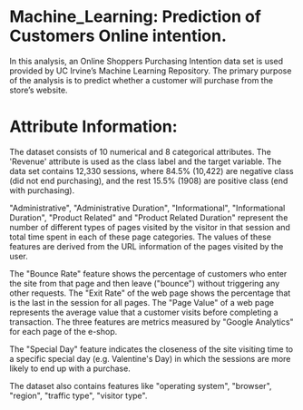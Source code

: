 # Machine_Learning: Prediction of Customers Online intention.


In this analysis, an Online Shoppers Purchasing Intention data set is used provided by UC Irvine’s Machine Learning Repository. The primary purpose of the analysis is to predict whether a customer will purchase from the store’s website.


# Attribute Information:

The dataset consists of 10 numerical and 8 categorical attributes. The 'Revenue' attribute is used as the class label and the target variable. The data set contains 12,330 sessions, where 84.5% (10,422) are negative class (did not end purchasing), and the rest 15.5% (1908) are positive class (end with purchasing).

"Administrative", "Administrative Duration", "Informational", "Informational Duration", "Product Related" and "Product Related Duration" represent the number of different types of pages visited by the visitor in that session and total time spent in each of these page categories. The values of these features are derived from the URL information of the pages visited by the user.  

The "Bounce Rate" feature shows the percentage of customers who enter the site from that page and then leave ("bounce") without triggering any other requests. The "Exit Rate" of the web page shows the percentage that is the last in the session for all pages. The "Page Value" of a web page represents the average value that a customer visits before completing a transaction. The three features are metrics measured by "Google Analytics" for each page of the e-shop.

The "Special Day" feature indicates the closeness of the site visiting time to a specific special day (e.g. Valentine's Day) in which the sessions are more likely to end up with a purchase.

The dataset also contains features like "operating system", "browser", "region", "traffic type", "visitor type". 
